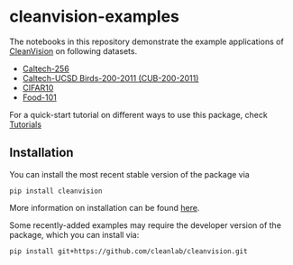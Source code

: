 # cleanvision-examples

The notebooks in this repository demonstrate the example applications
of [CleanVision](https://github.com/cleanlab/cleanvision/) on following datasets.

- [Caltech-256](caltech256.ipynb)
- [Caltech-UCSD Birds-200-2011 (CUB-200-2011)](cub200.ipynb)
- [CIFAR10](cifar10.ipynb)
- [Food-101](food101.ipynb)

For a quick-start tutorial on different ways to use this package,
check [Tutorials](https://cleanvision.readthedocs.io/en/latest/tutorials/tutorial.html#)

## Installation

You can install the most recent stable version of the package via

```shell
pip install cleanvision
```

More information on installation can be found [here](https://cleanvision.readthedocs.io/en/latest/#installation).

Some recently-added examples may require the developer version of the package, which you can install via:

```shell
pip install git+https://github.com/cleanlab/cleanvision.git
```



